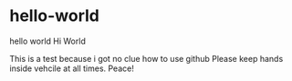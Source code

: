 # hello-world
hello world
Hi World

This is a test because i got no clue how to use github
Please keep hands inside vehcile at all times. Peace!
